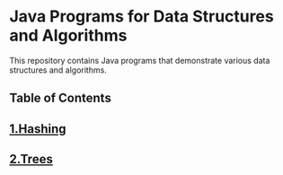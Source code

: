 Java Programs for Data Structures and Algorithms
================================================

This repository contains Java programs that demonstrate various data structures and algorithms.

Table of Contents
-----------------

##    [1\.Hashing](https://www.geeksforgeeks.org/hashing-data-structure/)
##    [2\.Trees](https://www.geeksforgeeks.org/introduction-to-tree-data-structure-and-algorithm-tutorials/)
